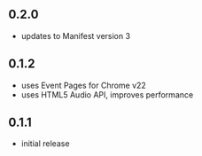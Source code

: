 ## 0.2.0

* updates to Manifest version 3

## 0.1.2

* uses Event Pages for Chrome v22
* uses HTML5 Audio API, improves performance

## 0.1.1

* initial release
